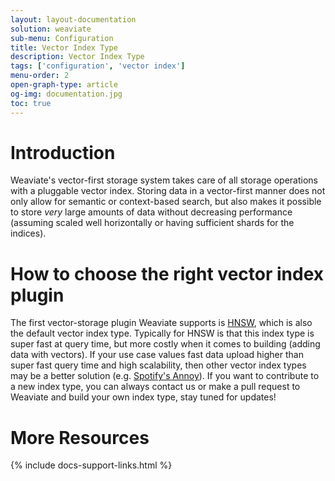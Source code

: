 ```yaml
---
layout: layout-documentation
solution: weaviate
sub-menu: Configuration
title: Vector Index Type
description: Vector Index Type
tags: ['configuration', 'vector index']
menu-order: 2
open-graph-type: article
og-img: documentation.jpg
toc: true
---
```


# Introduction

Weaviate's vector-first storage system takes care of all storage operations with a pluggable vector index. Storing data in a vector-first manner does not only allow for semantic or context-based search, but also makes it possible to store *very* large amounts of data without decreasing performance (assuming scaled well horizontally or having sufficient shards for the indices). 

# How to choose the right vector index plugin
The first vector-storage plugin Weaviate supports is [HNSW](../vector-index-plugins/hnsw.html), which is also the default vector index type. Typically for HNSW is that this index type is super fast at query time, but more costly when it comes to building (adding data with vectors). If your use case values fast data upload higher than super fast query time and high scalability, then other vector index types may be a better solution (e.g. [Spotify's Annoy](https://github.com/spotify/annoy)). If you want to contribute to a new index type, you can always contact us or make a pull request to Weaviate and build your own index type, stay tuned for updates!


# More Resources

{% include docs-support-links.html %}
